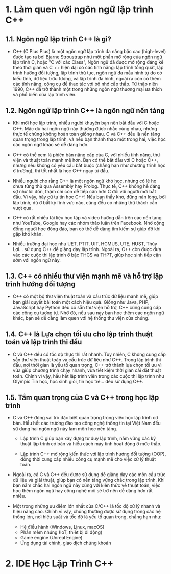 # **1. Làm quen với ngôn ngữ lập trình C++**

## **1.1. Ngôn ngữ lập trình C++ là gì?**
- C++ (C Plus Plus) là một ngôn ngữ lập trình đa năng bậc cao (high-level) được tạo ra bởi Bjarne Stroustrup như một phần mở rộng của ngôn ngữ lập trình C, hoặc "C với các Class", Ngôn ngữ đã được mở rộng đáng kể theo thời gian và C ++ hiện đại có các tính năng: lập trình tổng quát, lập trình hướng đối tượng, lập trình thủ tục, ngôn ngữ đa mẫu hình tự do có kiểu tĩnh, dữ liệu trừu tượng, và lập trình đa hình, ngoài ra còn có thêm các tính năng, công cụ để thao tác với bộ nhớ cấp thấp. Từ thập niên 1990, C++ đã trở thành một trong những ngôn ngữ thương mại ưa thích và phổ biến của lập trình viên.

## **1.2. Ngôn ngữ lập trình C++ là ngôn ngữ nền tảng**
- Khi mới học lập trình, nhiều người khuyên bạn nên bắt đầu với C hoặc C++. Mặc dù hai ngôn ngữ này thường được nhắc cùng nhau, nhưng thực tế chúng không hoàn toàn giống nhau. C và C++ đều là nền tảng quan trọng trong lập trình, và nếu bạn thành thạo một trong hai, việc học các ngôn ngữ khác sẽ dễ dàng hơn.
  
- C++ có thể xem là phiên bản nâng cấp của C, với nhiều tính năng, thư viện và thuật toán mạnh mẽ hơn. Bạn có thể bắt đầu với C hoặc C++, nhưng nếu không có yêu cầu bắt buộc (chẳng hạn như chương trình học ở trường), thì tốt nhất là học C++ ngay từ đầu.
  
- Nhiều người cho rằng C++ là một ngôn ngữ khó học, nhưng có lẽ họ chưa từng thử qua Assembly hay Prolog. Thực tế, C++ không hề đáng sợ như lời đồn, thậm chí còn dễ tiếp cận hơn C đối với người mới bắt đầu. Vì vậy, hãy cứ tự tin học C++! Nếu bạn thấy khó, đừng nản lòng, bởi lập trình, dù ở bất kỳ lĩnh vực nào, cũng đều có những thử thách cần vượt qua.
  
- C++ có rất nhiều tài liệu học tập và video hướng dẫn trên các nền tảng như YouTube, Google hay các nhóm thảo luận trên Facebook. Nhờ cộng đồng người học đông đảo, bạn có thể dễ dàng tìm kiếm sự giúp đỡ khi gặp khó khăn.
  
- Nhiều trường đại học như UET, PTIT, UIT, HCMUS, UTE, HUST, Thủy Lợi... sử dụng C++ để giảng dạy lập trình. Ngoài ra, C++ còn được đưa vào các cuộc thi lập trình ở bậc THCS và THPT, giúp học sinh tiếp cận sớm với ngôn ngữ này.

## **1.3. C++ có nhiều thư viện mạnh mẽ và hỗ trợ lập trình hướng đối tượng**

- C++ có một bộ thư viện thuật toán và cấu trúc dữ liệu mạnh mẽ, giúp bạn giải quyết bài toán một cách hiệu quả. Giống như Java, PHP, JavaScript hay Python đều có sẵn thư viện hỗ trợ, C++ cũng cung cấp các công cụ tương tự. Nhờ đó, nếu sau này bạn học thêm các ngôn ngữ khác, bạn sẽ dễ dàng làm quen với hệ thống thư viện của chúng.

## **1.4. C++ là Lựa chọn tối ưu cho lập trình thuật toán và lập trình thi đấu**

- C và C++ đều có tốc độ thực thi rất nhanh. Tuy nhiên, C không cung cấp sẵn thư viện thuật toán và cấu trúc dữ liệu như C++. Trong lập trình thi đấu, nơi thời gian là yếu tố quan trọng, C++ trở thành lựa chọn tối ưu vì vừa giúp chương trình chạy nhanh, vừa tiết kiệm thời gian cài đặt thuật toán. Chính vì vậy, hầu hết lập trình viên trong các cuộc thi lập trình như Olympic Tin học, học sinh giỏi, tin học trẻ... đều sử dụng C++.

## **1.5. Tầm quan trọng của C và C++ trong học lập trình**

- C và C++ đóng vai trò đặc biệt quan trọng trong việc học lập trình cơ bản. Hầu hết các trường đào tạo công nghệ thông tin tại Việt Nam đều sử dụng hai ngôn ngữ này làm môn học nền tảng.
  
  - Lập trình C giúp bạn xây dựng tư duy lập trình, nắm vững các kỹ thuật lập trình cơ bản và hiểu cách máy tính hoạt động ở mức thấp.
    
  - Lập trình C++ mở rộng kiến thức với lập trình hướng đối tượng (OOP), đồng thời cung cấp nhiều công cụ mạnh mẽ cho việc xử lý thuật toán.
    
- Ngoài ra, cả C và C++ đều được sử dụng để giảng dạy các môn cấu trúc dữ liệu và giải thuật, giúp bạn có nền tảng vững chắc trong lập trình. Khi bạn nắm chắc hai ngôn ngữ này cùng với kiến thức về thuật toán, việc học thêm ngôn ngữ hay công nghệ mới sẽ trở nên dễ dàng hơn rất nhiều.
  
- Một trong những ưu điểm lớn nhất của C/C++ là tốc độ xử lý nhanh và hiệu năng cao. Chính vì vậy, chúng thường được sử dụng trong các hệ thống lớn, nơi hiệu suất và tốc độ là yếu tố quan trọng, chẳng hạn như:
  
  - Hệ điều hành (Windows, Linux, macOS)
  - Phần mềm nhúng (IoT, thiết bị di động)
  - Game engine (Unreal Engine)
  - Ứng dụng tài chính, giao dịch chứng khoán


# **2. IDE Học Lập Trình C++**
